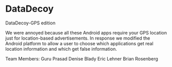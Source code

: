 DataDecoy
=========

DataDecoy-GPS edition

We were annoyed because all these Android apps require your GPS location just for location-based advertisements.
In response we modified the Android platform to allow a user to choose which applications get real location information and which get false information.


Team Members:
Guru Prasad
Denise Blady
Eric Lehner
Brian Rosenberg